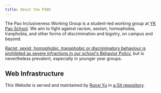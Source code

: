 ```yaml
---
title: About the PIWG
---
```


 The Pao Inclusiveness Working Group is a student-led working group at [YK Pao School](https://ykpaoschool.cn/). We aim to fight against racism, sexism, homophobia, tranphobia, and other forms of discrimination and bigotry, on campus and beyond.

[Racist, sexist, homophobic, transphobic or discriminatory behaviour is prohibited as severe infractions in our school's Behavior Policy](../school-policies/behavior-policy/#no-discrim), but is nevertheless prevalent, especially in younger year groups.

## Web Infrastructure

This Website is served and maintained by [Runxi Yu](https://www.andrewyu.org/) in [a Git repository](https://git.andrewyu.org/andrew/piwg.git/).

